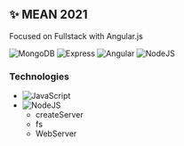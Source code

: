 ## ✨ MEAN 2021
Focused on Fullstack with Angular.js

![MongoDB](https://img.shields.io/badge/-MongoDB-%23353b35?logo=mongodb&logoColor=white)
![Express](https://img.shields.io/badge/-Express-%23353b35?logo=javascript&logoColor=white)
![Angular](https://img.shields.io/badge/-Angular-%23353b35?logo=javascript&logoColor=white)
![NodeJS](https://img.shields.io/badge/-NodeJS-%23353b35?logo=javascript&logoColor=white)
### Technologies
* ![JavaScript](https://img.shields.io/badge/-JavaScript-%23f89d71?logo=javascript&logoColor=white)
* ![NodeJS](https://img.shields.io/badge/-NodeJS-%23f89d71?logo=javascript&logoColor=white)
    - createServer
    - fs
    - WebServer


